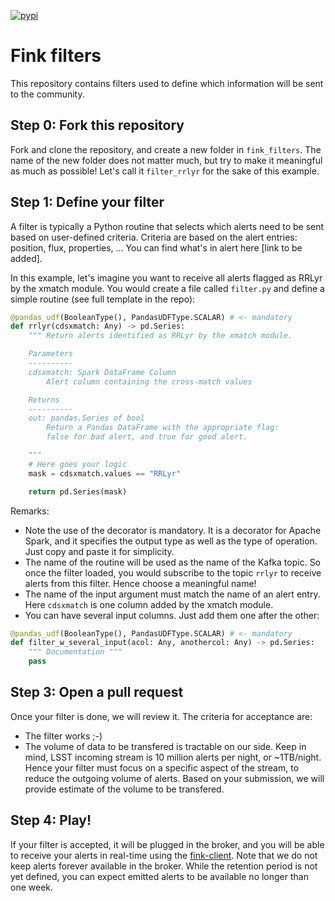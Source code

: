 [![pypi](https://img.shields.io/pypi/v/fink-filters.svg)](https://pypi.python.org/pypi/fink-filters)

# Fink filters

This repository contains filters used to define which information will be sent to the community. 

## Step 0: Fork this repository

Fork and clone the repository, and create a new folder in `fink_filters`. The name of the new folder does not matter much, but try to make it meaningful as much as possible! Let's call it `filter_rrlyr` for the sake of this example.

## Step 1: Define your filter

A filter is typically a Python routine that selects which alerts need to be sent based on user-defined criteria. Criteria are based on the alert entries: position, flux, properties, ... You can find what's in alert here [link to be added]. 

In this example, let's imagine you want to receive all alerts flagged as RRLyr by the xmatch module. You would create a file called `filter.py` and define a simple routine (see full template in the repo):

```python
@pandas_udf(BooleanType(), PandasUDFType.SCALAR) # <- mandatory
def rrlyr(cdsxmatch: Any) -> pd.Series:
    """ Return alerts identified as RRLyr by the xmatch module.

    Parameters
    ----------
    cdsxmatch: Spark DataFrame Column
        Alert column containing the cross-match values

    Returns
    ----------
    out: pandas.Series of bool
        Return a Pandas DataFrame with the appropriate flag: 
        false for bad alert, and true for good alert.

    """
    # Here goes your logic
    mask = cdsxmatch.values == "RRLyr"

    return pd.Series(mask)
```

Remarks:

- Note the use of the decorator is mandatory. It is a decorator for Apache Spark, and it specifies the output type as well as the type of operation. Just copy and paste it for simplicity.
- The name of the routine will be used as the name of the Kafka topic. So once the filter loaded, you would subscribe to the topic `rrlyr` to receive alerts from this filter. Hence choose a meaningful name!
- The name of the input argument must match the name of an alert entry. Here `cdsxmatch` is one column added by the xmatch module.
- You can have several input columns. Just add them one after the other:


```python
@pandas_udf(BooleanType(), PandasUDFType.SCALAR) # <- mandatory
def filter_w_several_input(acol: Any, anothercol: Any) -> pd.Series:
    """ Documentation """
    pass
```

## Step 3: Open a pull request

Once your filter is done, we will review it. The criteria for acceptance are:

- The filter works ;-)
- The volume of data to be transfered is tractable on our side. Keep in mind, LSST incoming stream is 10 million alerts per night, or ~1TB/night. Hence your filter must focus on a specific aspect of the stream, to reduce the outgoing volume of alerts. Based on your submission, we will provide estimate of the volume to be transfered.

## Step 4: Play!

If your filter is accepted, it will be plugged in the broker, and you will be able to receive your alerts in real-time using the [fink-client](https://github.com/astrolabsoftware/fink-client). Note that we do not keep alerts forever available in the broker. While the retention period is not yet defined, you can expect emitted alerts to be available no longer than one week.